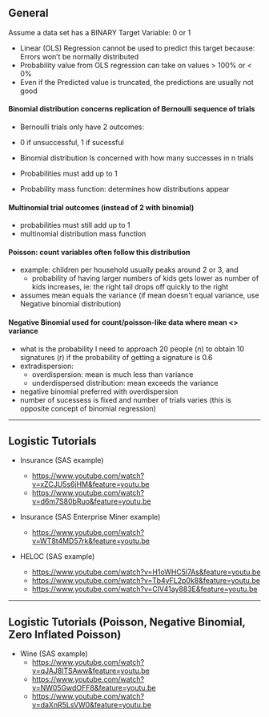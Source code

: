 ## General
Assume a data set has a BINARY Target Variable: 0 or 1

- Linear (OLS) Regression cannot be used to predict this target because:
    Errors won’t be normally distributed
- Probability value from OLS regression can take on values > 100% or < 0%
- Even if the Predicted value is truncated, the predictions are usually not good

#### Binomial distribution concerns replication of Bernoulli sequence of trials
- Bernoulli trials only have 2 outcomes:
- 0 if unsuccessful, 1 if sucessful
- Binomial distribution Is concerned with how many successes in n trials
- Probabilities must add up to 1
  
- Probability mass function: determines how distributions appear

#### Multinomial trial outcomes (instead of 2 with binomial)
- probabilities must still add up to 1
- multinomial distribution mass function

#### Poisson: count variables often follow this distribution
- example: children per household usually peaks around 2 or 3, and 
    + probability of having larger numbers of kids gets lower as number of kids increases, ie: the right tail drops off quickly to the right
- assumes mean equals the variance  (if mean doesn't equal variance, use Negative binomial distribution)

#### Negative Binomial used for count/poisson-like data where mean <> variance
- what is the probability I need to approach 20 people (n) to obtain 10 signatures (r) if the probability of getting a signature is 0.6
- extradispersion:
    + overdispersion: mean is much less than variance
    + underdispersed distribution: mean exceeds the variance
- negative binomial preferred with overdispersion
- number of sucessess is fixed and number of trials varies (this is opposite concept of binomial regression)

---

## Logistic Tutorials

- Insurance (SAS example)
  + https://www.youtube.com/watch?v=xZCJU5s6jHM&feature=youtu.be
  + https://www.youtube.com/watch?v=d6m7S80bRuo&feature=youtu.be
  
- Insurance (SAS Enterprise Miner example)
  + https://www.youtube.com/watch?v=WT8t4MD57rk&feature=youtu.be

- HELOC (SAS example)
  + https://www.youtube.com/watch?v=H1oWHC5l7As&feature=youtu.be
  + https://www.youtube.com/watch?v=Tb4yFL2p0k8&feature=youtu.be
  + https://www.youtube.com/watch?v=ClV41ay883E&feature=youtu.be

---

## Logistic Tutorials (Poisson, Negative Binomial, Zero Inflated Poisson)

- Wine (SAS example)
  + https://www.youtube.com/watch?v=qJAJ8lTSAww&feature=youtu.be
  + https://www.youtube.com/watch?v=NW05GwdOFF8&feature=youtu.be
  + https://www.youtube.com/watch?v=daXnR5LsVW0&feature=youtu.be
  
  
